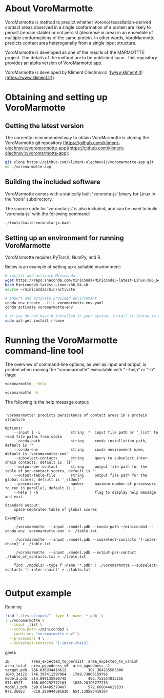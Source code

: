 # About VoroMarmotte

VoroMarmotte is method to predict whether Voronoi tessellation-derived contact areas
observed in a single conformation of a protein are likely to persist (remain stable) or not persist (decrease in area)
in an ensemble of multiple conformations of the same protein.
In other words, VoroMarmotte predicts contact area heterogeneity from a single input structure.

VoroMarmotte is developed as one of the results of the MARMOTTTE project.
The details of the method are to be published soon.
This repository provides an alpha version of VoroMarmotte app.

VoroMarmotte is developed by Kliment Olechnovic ([www.kliment.lt](https://www.kliment.lt)).

# Obtaining and setting up VoroMarmotte

## Getting the latest version

The currently recommended way to obtain VoroMarmotte is cloning the VoroMarmotte git repository [https://github.com/kliment-olechnovic/voromarmotte-app](https://github.com/kliment-olechnovic/voromarmotte-app):

```bash
git clone https://github.com/kliment-olechnovic/voromarmotte-app.git
cd ./voromarmotte-app
```

## Building the included software

VoroMarmotte comes with a statically built 'voronota-js' binary for Linux in the 'tools' subdirectory.

The source code for 'voronota-js' is also included, and can be used to build 'voronota-js' with the following command: 

```bash
./tools/build-voronota-js.bash
```

## Setting up an environment for running VoroMarmotte

VoroMarmotte requires PyTorch, NumPy, and R.

Below is an example of setting up a suitable environment:

```bash
# install and activate Miniconda
wget https://repo.anaconda.com/miniconda/Miniconda3-latest-Linux-x86_64.sh
bash Miniconda3-latest-Linux-x86_64.sh
source ~/miniconda3/bin/activate

# import and activate provided environment
conda env create --file voromarmotte-env.yaml
conda activate voromarmotte-env

# if you do not have R installed in your system, install it (below is an example for Ubuntu)
sudo apt-get install r-base
```


# Running the VoroMarmotte command-line tool

The overview of command-line options, as well as input and output, is printed when running the "voromarmotte" executable with "--help" or "-h" flags:

```bash
voromarmotte --help

voromarmotte -h
```

The following is the help message output:

```

'voromarmotte' predicts persistence of contact areas in a protein structure

Options:
    --input | -i              string  *  input file path or '_list' to read file paths from stdin
    --conda-path              string     conda installation path, default is ''
    --conda-env               string     conda environment name, default is 'voromarmotte-env'
    --subselect-contacts      string     query to subselect inter-chain contacts, default is '[]'
    --output-per-contact      string     output file path for the table of per-contact scores, default is ''
    --output-table-file       string     output file path for the global scores, default is '_stdout'
    --processors              number     maximum number of processors to run in parallel, default is 1
    --help | -h                          flag to display help message and exit

Standard output:
    space-separated table of global scores

Examples:

    ./voromarmotte  --input ./model.pdb --conda-path ~/miniconda3 --conda-env 'voromarmotte-env' > ./table.txt
    
    ./voromarmotte  --input ./model.pdb --subselect-contacts '[-inter-chain]' > ./table.txt
    
    ./voromarmotte  --input ./model.pdb --output-per-contact ./table_of_contacts.txt > ./table.txt
    
    find ./models/ -type f -name '*.pdb' | ./voromarmotte --subselect-contacts '[-inter-chain]' > ./table.txt
    
```

# Output example

Running

```bash
find "./tests/input/" -type f -name '*.pdb' \
| ./voromarmotte \
  --input _list \
  --conda-path ~/miniconda3 \
  --conda-env "voromarmotte-env" \
  --processors 4 \
  --subselect-contacts '[-inter-chain]'
```

gives

```
ID          area_expected_to_persist  area_expected_to_vanish  area_total  area_pgoodness_s0  area_pgoodness_s1
target.pdb  736.036934416612          307.304285583388         1043.34122  746.397411597964   1789.73863159796
model2.pdb  514.899135986745          456.753564013255         971.6527    108.609252772163   1080.26195277216
model1.pdb  399.674485370467          572.686044629533         972.36053   -318.229944581636  654.130585418364
```


